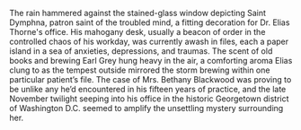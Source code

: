 The rain hammered against the stained-glass window depicting Saint Dymphna, patron saint of the troubled mind, a fitting decoration for Dr. Elias Thorne's office.  His mahogany desk, usually a beacon of order in the controlled chaos of his workday, was currently awash in files, each a paper island in a sea of anxieties, depressions, and traumas.  The scent of old books and brewing Earl Grey hung heavy in the air, a comforting aroma Elias clung to as the tempest outside mirrored the storm brewing within one particular patient’s file.  The case of Mrs. Bethany Blackwood was proving to be unlike any he’d encountered in his fifteen years of practice, and the late November twilight seeping into his office in the historic Georgetown district of Washington D.C. seemed to amplify the unsettling mystery surrounding her.

